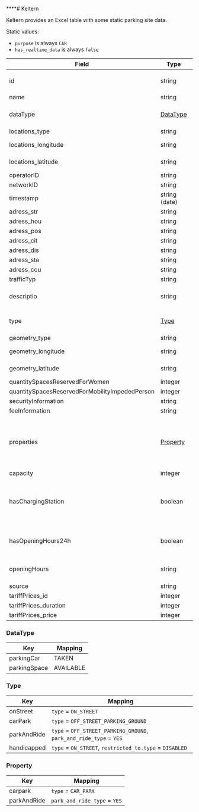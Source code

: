 ****# Keltern

Keltern provides an Excel table with some static parking site data.

Static values:

* `purpose` is always `CAR`
* `has_realtime_data` is always `false`

| Field                                          | Type                  | Cardinality | Mapping                                 | Comment                                                                                           |
|------------------------------------------------|-----------------------|-------------|-----------------------------------------|---------------------------------------------------------------------------------------------------|
| id                                             | string                | 1           | uid                                     | Suffix `@GemeindeKeltern` is removed                                                              |
| name                                           | string                | 1           | name                                    |                                                                                                   |
| dataType                                       | [DataType](#DataType) | 1           |                                         | Info is already included in `type`, so no mapping.                                                |
| locations_type                                 | string                | 1           |                                         | Always `Point`                                                                                    |
| locations_longitude                            | string                | 1           | lon                                     | `,` as decimal separator                                                                          |
| locations_latitude                             | string                | 1           | lat                                     | `,` as decimal separator                                                                          |
| operatorID                                     | string                | 1           | operator_name                           |                                                                                                   |
| networkID                                      | string                | 1           |                                         |                                                                                                   |
| timestamp                                      | string (date)         | 1           | static_data_updated_at                  |                                                                                                   |
| adress_str                                     | string                | 1           | address                                 |                                                                                                   |
| adress_hou                                     | string                | 1           |                                         | Always `-`                                                                                        |
| adress_pos                                     | string                | 1           | address                                 |                                                                                                   |
| adress_cit                                     | string                | 1           | address                                 |                                                                                                   |
| adress_dis                                     | string                | 1           |                                         |                                                                                                   |
| adress_sta                                     | string                | 1           |                                         |                                                                                                   |
| adress_cou                                     | string                | 1           |                                         |                                                                                                   |
| trafficTyp                                     | string                | 1           |                                         | Always `car`                                                                                      |
| descriptio                                     | string                | 1           | description                             | If content is `-`, the field is ignored                                                           |
| type                                           | [Type](#Type)         | 1           | type, park_and_ride_type, restricted_to |                                                                                                   |
| geometry_type                                  | string                | 1           |                                         | Always `Point`                                                                                    |
| geometry_longitude                             | string                | 1           |                                         | `,` as decimal separator                                                                          |
| geometry_latitude                              | string                | 1           |                                         | `,` as decimal separator                                                                          |
| quantitySpacesReservedForWomen                 | integer               | 1           | capacity_women                          |                                                                                                   |
| quantitySpacesReservedForMobilityImpededPerson | integer               | 1           | capacity_disabled                       |                                                                                                   |
| securityInformation                            | string                | 1           |                                         | Always `-`                                                                                        |
| feeInformation                                 | string                | 1           |                                         | Always `-`                                                                                        |
| properties                                     | [Property](#Property) | 1           |                                         | Format: `[value_1, value_2]`, `-` for no data. Info is already included in `type`, so no mapping. |
| capacity                                       | integer               | 1           | capacity                                |                                                                                                   |
| hasChargingStation                             | boolean               | 1           | capacity_charging                       | `true` for true, `false` for false. Mapped to 1 for true, because we don't have an actual number. |
| hasOpeningHours24h                             | boolean               | 1           | opening_hours                           | `true` for true, `false` for false, `24/7` if `true`, `null` if `false`                           |
| openingHours                                   | string                | 1           | description                             | `24h, 7 Tage` will not be mapped to description                                                   |
| source                                         | string                | 1           |                                         |                                                                                                   |
| tariffPrices_id                                | integer               | 1           |                                         | Always 0                                                                                          |
| tariffPrices_duration                          | integer               | 1           |                                         | Always 0                                                                                          |
| tariffPrices_price                             | integer               | 1           |                                         | Always 0                                                                                          |


### DataType

| Key          | Mapping   |
|--------------|-----------|
| parkingCar   | TAKEN     |
| parkingSpace | AVAILABLE |


### Type

| Key         | Mapping                                                            |
|-------------|--------------------------------------------------------------------|
| onStreet    | `type` = `ON_STREET`                                               |
| carPark     | `type` = `OFF_STREET_PARKING_GROUND`                               |
| parkAndRide | `type` = `OFF_STREET_PARKING_GROUND`, `park_and_ride_type` = `YES` |
| handicapped | `type` = `ON_STREET`, `restricted_to.type` = `DISABLED`            |


### Property

| Key         | Mapping                      |
|-------------|------------------------------|
| carpark     | `type` = `CAR_PARK`          |
| parkAndRide | `park_and_ride_type` = `YES` |
